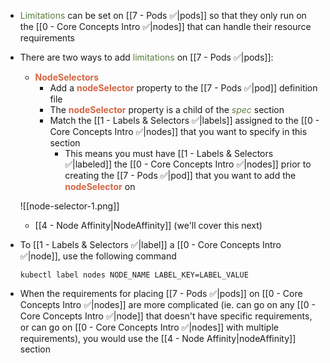 - <span style="color:#5c7e3e">Limitations</span> can be set on [[7 - Pods ✅|pods]] so that they only run on the [[0 - Core Concepts Intro ✅|nodes]] that can handle their resource requirements

- There are two ways to add <span style="color:#5c7e3e">limitations</span> on [[7 - Pods ✅|pods]]:
	- <b><span style="color:#d46644">NodeSelectors</span></b>
		- Add a <b><span style="color:#d46644">nodeSelector</span></b> property to the [[7 - Pods ✅|pod]] definition file
		- The <b><span style="color:#d46644">nodeSelector</span></b> property is a child of the <i><span style="color:#5c7e3e">spec</span></i> section
		- Match the [[1 - Labels & Selectors ✅|labels]] assigned to the [[0 - Core Concepts Intro ✅|nodes]] that you want to specify in this section
			- This means you must have [[1 - Labels & Selectors ✅|labeled]] the [[0 - Core Concepts Intro ✅|nodes]] prior to creating the [[7 - Pods ✅|pod]] that you want to add the <b><span style="color:#d46644">nodeSelector</span></b> on

	![[node-selector-1.png]]

	- [[4 - Node Affinity|NodeAffinity]] (we'll cover this next)

- To [[1 - Labels & Selectors ✅|label]] a [[0 - Core Concepts Intro ✅|node]], use the following command

	`kubectl label nodes NODE_NAME LABEL_KEY=LABEL_VALUE`

- When the requirements for placing [[7 - Pods ✅|pods]] on [[0 - Core Concepts Intro ✅|nodes]] are more complicated (ie. can go on any [[0 - Core Concepts Intro ✅|node]] that doesn't have specific requirements, or can go on [[0 - Core Concepts Intro ✅|nodes]] with multiple requirements), you would use the [[4 - Node Affinity|nodeAffinity]] section
